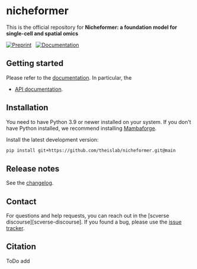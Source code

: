 # nicheformer

This is the official repository for **Nicheformer: a foundation model for single-cell and spatial omics**

[![Preprint](https://img.shields.io/badge/preprint-available-brightgreen)]() &nbsp;
[![Documentation](https://img.shields.io/badge/docs-available-brightgreen)](https://nicheformer.readthedocs.io/en/latest/) &nbsp;

## Getting started

Please refer to the [documentation][link-docs]. In particular, the

-   [API documentation][link-api].

## Installation

You need to have Python 3.9 or newer installed on your system. If you don't have
Python installed, we recommend installing [Mambaforge](https://github.com/conda-forge/miniforge#mambaforge).


<!--
1) Install the latest release of `nicheformer` from `PyPI <https://pypi.org/project/nicheformer/>`_:

```bash
pip install nicheformer
```
-->

Install the latest development version:

```bash
pip install git+https://github.com/theislab/nicheformer.git@main
```

## Release notes

See the [changelog][changelog].

## Contact

For questions and help requests, you can reach out in the [scverse discourse][scverse-discourse].
If you found a bug, please use the [issue tracker][issue-tracker].

## Citation

ToDo add

[issue-tracker]: https://github.com/theislab/nicheformer/issues
[changelog]: https://nicheformer.readthedocs.io/latest/changelog.html
[link-docs]: https://nicheformer.readthedocs.io
[link-api]: https://nicheformer.readthedocs.io/latest/api.html
